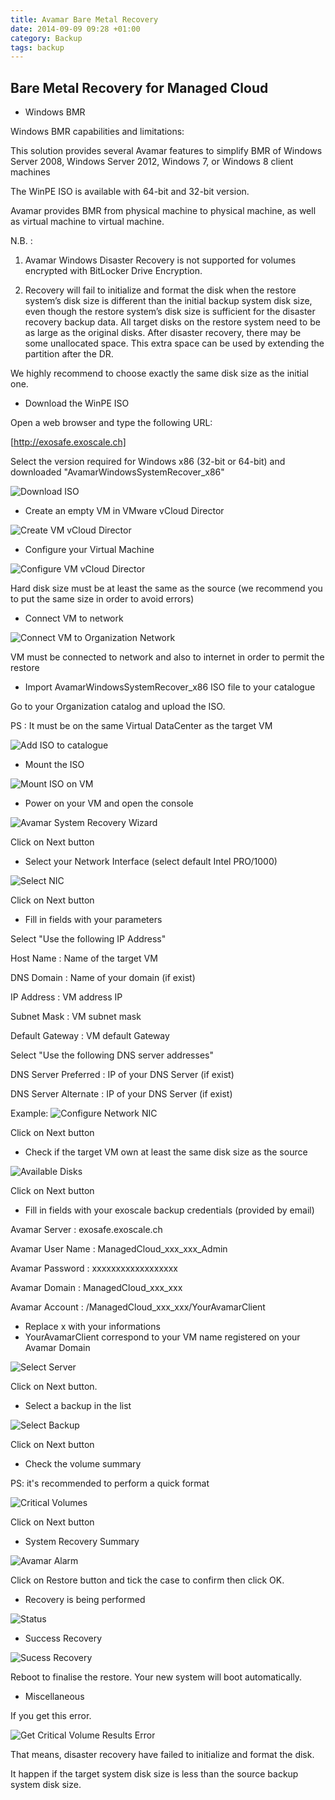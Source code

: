 ```yaml
---
title: Avamar Bare Metal Recovery
date: 2014-09-09 09:28 +01:00
category: Backup
tags: backup
---
```

## Bare Metal Recovery for Managed Cloud



* Windows BMR

Windows BMR capabilities and limitations:

This solution provides several Avamar features to simplify BMR of Windows Server 
2008, Windows Server 2012, Windows 7, or Windows 8 client machines

The WinPE ISO is available with 64-bit and 32-bit version.

Avamar provides BMR from physical machine to physical machine, as well as virtual 
machine to virtual machine.

N.B. : 

1) Avamar Windows Disaster Recovery is not supported for volumes encrypted with 
BitLocker Drive Encryption.

2) Recovery will fail to initialize and format the disk when the restore system’s 
disk size is different than the initial backup system disk size, even though the restore 
system’s disk size is sufficient for the disaster recovery backup data. 
All target disks on the restore system need to be as large as the original disks. After disaster recovery, 
there may be some unallocated space. This extra space can be used by extending the 
partition after the DR.

We highly recommend to choose exactly the same disk size as the initial one.


* Download the WinPE ISO

Open a web browser and type the following URL:

[http://exosafe.exoscale.ch]


Select the version required for Windows x86 (32-bit or 64-bit) and downloaded "AvamarWindowsSystemRecover_x86"

![Download ISO](BMR1.png)


* Create an empty VM in VMware vCloud Director

![Create VM vCloud Director](BMR-NewVirtualMachine.png)


* Configure your Virtual Machine

![Configure VM vCloud Director](BMR-CreateEmptyVM.png) 

Hard disk size must be at least the same as the source (we recommend you to put the same size in order to avoid errors)


* Connect VM to network

![Connect VM to Organization Network](BMR-ConnectEmptyVMToNetwork.png)

VM must be connected to network and also to internet in order to permit the restore
 


* Import AvamarWindowsSystemRecover_x86 ISO file to your catalogue

Go to your Organization catalog and upload the ISO.

PS : It must be on the same Virtual DataCenter as the target VM 

![Add ISO to catalogue](BMR-UploadToCatalog.png)


* Mount the ISO

![Mount ISO on VM](BMR-VMMountIso.png)

* Power on your VM and open the console

![Avamar System Recovery Wizard](BMR4.png)


Click on Next button


* Select your Network Interface (select default Intel PRO/1000)

![Select NIC](BMR5.png)


Click on Next button


* Fill in fields with your parameters

Select "Use the following IP Address"

Host Name : Name of the target VM

DNS Domain : Name of your domain (if exist)

IP Address : VM address IP

Subnet Mask : VM subnet mask

Default Gateway : VM default Gateway

Select "Use the following DNS server addresses"

DNS Server Preferred : IP of your DNS Server (if exist)

DNS Server Alternate : IP of your DNS Server (if exist)

Example: 
![Configure Network NIC](BMR6.png)


Click on Next button


* Check if the target VM own at least the same disk size as the source

![Available Disks](BMR7.png)


Click on Next button



* Fill in fields with your exoscale backup credentials (provided by email)

Avamar Server : exosafe.exoscale.ch

Avamar User Name : ManagedCloud_xxx_xxx_Admin

Avamar Password : xxxxxxxxxxxxxxxxxx

Avamar Domain : ManagedCloud_xxx_xxx

Avamar Account : /ManagedCloud_xxx_xxx/YourAvamarClient


- Replace x with your informations
- YourAvamarClient correspond to your VM name registered on your Avamar Domain

![Select Server](BMR8.png)


Click on Next button. 


* Select a backup in the list


![Select Backup](BMR9.png)


Click on Next button


* Check the volume summary

PS: it's recommended to perform a quick format

![Critical Volumes](BMR10.png)


Click on Next button


* System Recovery Summary

![Avamar Alarm](BMR11.png)


Click on Restore button and tick the case to confirm then click OK.


* Recovery is being performed

![Status](BMR12.png)


* Success Recovery

![Sucess Recovery](BMR13.png)


Reboot to finalise the restore. Your new system will boot automatically.


* Miscellaneous

If you get this error. 


![Get Critical Volume Results Error](BMR14.png)



That means, disaster recovery have failed to initialize and format the disk.

It happen if the target system disk size is less than the source backup system disk size. 



[http://exosafe.exoscale.ch]: http://exosafe.exoscale.ch

























